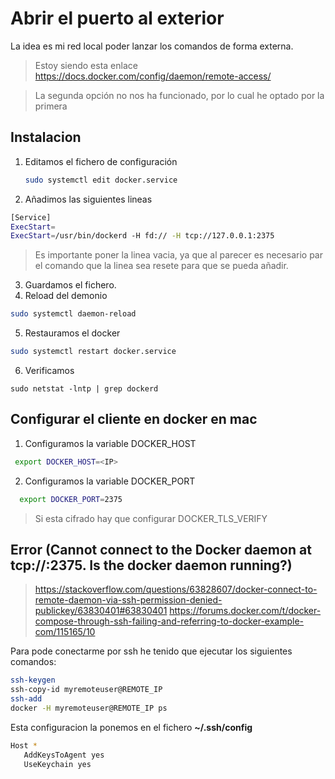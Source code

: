 

# Abrir el puerto al exterior

La idea es mi red local poder lanzar los comandos de forma externa.

> Estoy siendo esta enlace https://docs.docker.com/config/daemon/remote-access/

> La segunda opción no nos ha funcionado, por lo cual he optado por la primera
## Instalacion

1. Editamos el fichero de configuración
   ```bash
   sudo systemctl edit docker.service
   ```
2. Añadimos las siguientes lineas
  ```bash
[Service]
ExecStart=
ExecStart=/usr/bin/dockerd -H fd:// -H tcp://127.0.0.1:2375
  ```
> Es importante poner la linea vacia, ya que al parecer es necesario par el comando que la linea sea resete para que se pueda añadir.
3. Guardamos el fichero.
4. Reload del demonio
```bash
sudo systemctl daemon-reload
```
5. Restauramos el docker
```bash
sudo systemctl restart docker.service
```
6. Verificamos
```
sudo netstat -lntp | grep dockerd
```
## Configurar el cliente en docker en mac

1. Configuramos la variable DOCKER_HOST
 ```bash
  export DOCKER_HOST=<IP>
 ```  
2. Configuramos la variable DOCKER_PORT
```bash
  export DOCKER_PORT=2375
```

> Si esta cifrado hay que configurar DOCKER_TLS_VERIFY

## Error (Cannot connect to the Docker daemon at tcp://<IP>:2375. Is the docker daemon running?)

> https://stackoverflow.com/questions/63828607/docker-connect-to-remote-daemon-via-ssh-permission-denied-publickey/63830401#63830401
> https://forums.docker.com/t/docker-compose-through-ssh-failing-and-referring-to-docker-example-com/115165/10

Para pode conectarme por ssh he tenido que ejecutar los siguientes comandos:
```bash
ssh-keygen
ssh-copy-id myremoteuser@REMOTE_IP
ssh-add
docker -H myremoteuser@REMOTE_IP ps
```
Esta configuracion la ponemos en el fichero **~/.ssh/config**

```bash
Host *
   AddKeysToAgent yes
   UseKeychain yes  
```
